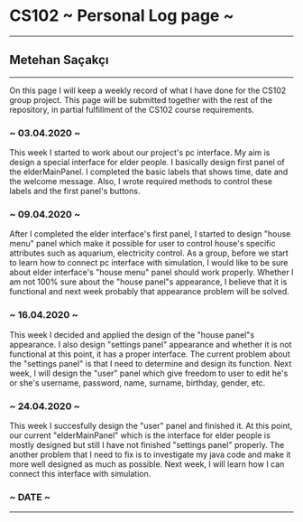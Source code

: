 # CS102 ~ Personal Log page ~
****
## Metehan Saçakçı
****

On this page I will keep a weekly record of what I have done for the CS102 group project. This page will be submitted together with the rest of the repository, in partial fulfillment of the CS102 course requirements.

### ~ 03.04.2020 ~
This week I started to work about our project's pc interface. My aim is design a special interface for elder people. I basically design first panel of the elderMainPanel. I completed the basic labels that shows time, date and the welcome message. Also, I wrote required methods to control these labels and the first panel's buttons.

### ~ 09.04.2020 ~
After I completed the elder interface's first panel, I started to design "house menu" panel which make it possible for user to control house's specific attributes such as aquarium, electricity control. As a group, before we start to learn how to connect pc interface with simulation, I would like to be sure about elder interface's "house menu" panel should work properly. Whether I am not 100% sure about the "house panel"s appearance, I believe that it is functional and next week probably that appearance problem will be solved. 

### ~ 16.04.2020 ~
This week I decided and applied the design of the "house panel"s appearance. I also design "settings panel" appearance and whether it is not functional at this point, it has a proper interface. The current problem about the "settings panel" is that I need to determine and design its function. Next week, I will design the "user" panel which give freedom to user to edit he's or she's username, password, name, surname, birthday, gender, etc. 

### ~ 24.04.2020 ~
This week I succesfully design the "user" panel and finished it. At this point, our current "elderMainPanel" which is the interface for elder people is mostly designed but still I have not finished "settings panel" properly. The another problem that I need to fix is to investigate my java code and make it more well designed as much as possible. Next week, I will learn how I can connect this interface with simulation.

### ~ DATE ~


****
